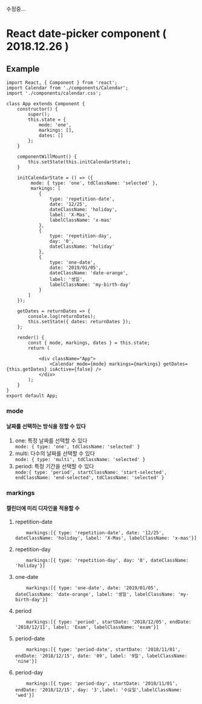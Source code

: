 수정중...
# React date-picker component ( 2018.12.26 )

## Example
```
import React, { Component } from 'react';
import Calendar from './components/Calendar';
import './components/calendar.css';

class App extends Component {
	constructor() {
		super();
		this.state = {
			mode: 'one',
			markings: [],
			dates: []
		};
	}

	componentWillMount() {
		this.setState(this.initCalendarState);
	}

	initCalendarState = () => ({
		 mode: { type: 'one', tdClassName: 'selected' }, 
		 markings: [
			{
				type: 'repetition-date', 
				date: '12/25',
				dateClassName: 'holiday',
				label: 'X-Mas',
				labelClassName: 'x-mas'
			},
			{
				type: 'repetition-day', 
				day: '0',
				dateClassName: 'holiday'
			},
			{
				type: 'one-date', 
				date: '2019/01/05',
				dateClassName: 'date-orange',
				label: '생일',
				labelClassName: 'my-birth-day'
			}
		]
	});

	getDates = returnDates => {
		console.log(returnDates);
		this.setState({ dates: returnDates });
	};

	render() {
		const { mode, markings, dates } = this.state;
		return (
		
			<div className="App">
				<Calendar mode={mode} markings={markings} getDates={this.getDates} isActive={false} />
			</div>
		);
	}
}
export default App;
```


### mode
#### 날짜를 선택하는 방식을 정할 수 있다
<ol>
  <li>one: 특정 날짜를 선택할 수 있다</li>	
  <code>mode: { type: 'one', tdClassName: 'selected' }</code>
		 

  <li>multi: 다수의 날짜를 선택할 수 있다</li>
  <code>mode: { type: 'multi', tdClassName: 'selected' }</code>
 
  <li>period: 특정 기간을 선택할 수 있다</li>
  <code>mode:{ type: 'period', startClassName: 'start-selected', endClassName: 'end-selected', tdClassName: 'selected' }</code>
  
</ol>

### markings
#### 캘린더에 미리 디자인을 적용할 수 
<ol>
  <li>repetition-date</li>
	<code>
	markings:[{ type: 'repetition-date', date: '12/25', dateClassName: 'holiday', label: 'X-Mas', labelClassName: 'x-mas'}]
	</code>
	
  <li>repetition-day</li>
  	<code>
	markings:[{ type: 'repetition-day', day: '0', dateClassName: 'holiday'}]
	</code>
  	
  
  <li>one-date</li>
  	<code>
	markings:[{ type: 'one-date', date: '2019/01/05', dateClassName: 'date-orange', label: '생일', labelClassName: 'my-birth-day'}]
	</code>
  
  <li>period</li>
  	<code>
	markings:[{ type: 'period', startDate: '2018/12/05', endDate: '2018/12/11', label: 'Exam', labelClassName: 'exam'}]
	</code>
  
  <li>period-date</li>
  	<code>
  	markings:[{ type: 'period-date', startDate: '2018/11/01', endDate: '2018/12/15', date: '09', label: '9일', labelClassName: 'nine'}]
  	</code>
  <li>period-day</li>
  	<code>
	markings:[{ type: 'period-day', startDate: '2018/11/01', endDate: '2018/12/15', day: '3',label: '수요일',labelClassName: 'wed'}]
	</code>

</ol>
